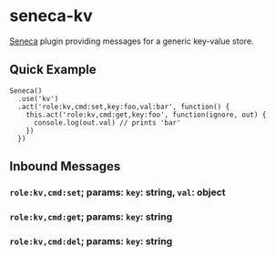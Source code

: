 # seneca-kv
[Seneca](senecajs.org) plugin providing messages for a generic key-value store.


## Quick Example

```
Seneca()
  .use('kv')
  .act('role:kv,cmd:set,key:foo,val:bar', function() {
    this.act('role:kv,cmd:get,key:foo', function(ignore, out) {
      console.log(out.val) // prints 'bar'
    })
  })
```


## Inbound Messages

### `role:kv,cmd:set`; params: `key`: string, `val`: object
### `role:kv,cmd:get`; params: `key`: string
### `role:kv,cmd:del`; params: `key`: string
